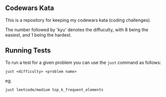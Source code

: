 ## Codewars Kata

This is a repository for keeping my codewars kata (coding challenges).

The number followed by 'kyu' denotes the diffuculty, with 8 being the easiest, and 1 being the hardest.


## Running Tests

To run a test for a given problem you can use the `just` command as follows:

```
just <difficulty> <problem name>
```

eg.
```
just leetcode/medium top_k_frequent_elements
```